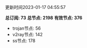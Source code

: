 更新时间2023-01-17 04:55:57

**总订阅: 73**
**总节点: 2198**
**有效节点: 376**
- trojan节点: 56
- v2ray节点: 142
- ss节点: 178
